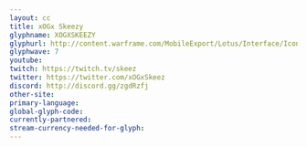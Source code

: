 ```yaml
---
layout: cc
title: xOGx Skeezy
glyphname: XOGXSKEEZY
glyphurl: http://content.warframe.com/MobileExport/Lotus/Interface/Icons/Player/ContentCreators/XOGxSkeezy.png
glyphwave: 7
youtube: 
twitch: https://twitch.tv/skeez
twitter: https://twitter.com/xOGxSkeez
discord: http://discord.gg/zgdRzfj
other-site: 
primary-language: 
global-glyph-code: 
currently-partnered: 
stream-currency-needed-for-glyph: 
---
```


